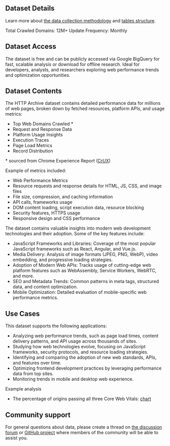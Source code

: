 <!-- markdownlint-disable first-line-heading -->
## Dataset Details

Learn more about [the data collection methodology](https://httparchive.org/faq) and [tables structure](https://har.fyi/guides/getting-started/#understanding-how-the-tables-are-structured).

Total Crawled Domains: 12M+
Update Frequency: Monthly

## Dataset Access

The dataset is free and can be publicly accessed via Google BigQuery for fast, scalable analysis or download for offline research. Ideal for developers, analysts, and researchers exploring web performance trends and optimization opportunities.

## Dataset Contents

The HTTP Archive dataset contains detailed performance data for millions of web pages, broken down by fetched resources, platform APIs, and usage metrics:

- Top Web Domains Crawled *
- Request and Response Data
- Platform Usage Insights
- Execution Traces
- Page Load Metrics
- Record Distribution

\* sourced from Chrome Experience Report ([CrUX](https://developer.chrome.com/docs/crux))

Example of metrics included:

- Web Performance Metrics
- Resource requests and response details for HTML, JS, CSS, and image files
- File size, compression, and caching information
- API calls, frameworks usage
- DOM content loading, script execution data, resource blocking
- Security features, HTTPS usage
- Responsive design and CSS performance

The dataset contains valuable insights into modern web development technologies and their adoption. Some of the key features include:

- JavaScript Frameworks and Libraries: Coverage of the most popular JavaScript frameworks such as React, Angular, and Vue.js.
- Media Delivery: Analysis of image formats (JPEG, PNG, WebP), video embedding, and progressive loading strategies.
- Adoption of Modern Web APIs: Tracks usage of cutting-edge web platform features such as WebAssembly, Service Workers, WebRTC, and more.
- SEO and Metadata Trends: Common patterns in meta tags, structured data, and content optimization.
- Mobile Optimization: Detailed evaluation of mobile-specific web performance metrics.

## Use Cases

This dataset supports the following applications:

- Analyzing web performance trends, such as page load times, content delivery patterns, and API usage across thousands of sites.
- Studying how web technologies evolve, focusing on JavaScript frameworks, security protocols, and resource loading strategies.
- Identifying and comparing the adoption of new web standards, APIs, and features over time.
- Optimizing frontend development practices by leveraging performance data from top sites.
- Monitoring trends in mobile and desktop web experience.

Example analysis

- The percentage of origins passing all three Core Web Vitals: [chart](https://httparchive.org/reports/chrome-ux-report#cruxPassesCWV)

## Community support

For general questions about data, please create a thread on [the discussion forum](https://discuss.httparchive.org/) or [GitHub project](https://github.com/HTTPArchive/httparchive.org/issues) where members of the community will be able to assist you.
